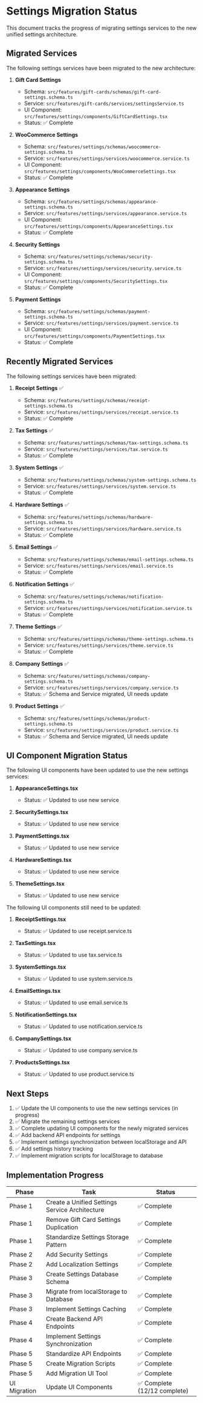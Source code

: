 # Settings Migration Status

This document tracks the progress of migrating settings services to the new unified settings architecture.

## Migrated Services

The following settings services have been migrated to the new architecture:

1. **Gift Card Settings**
   - Schema: `src/features/gift-cards/schemas/gift-card-settings.schema.ts`
   - Service: `src/features/gift-cards/services/settingsService.ts`
   - UI Component: `src/features/settings/components/GiftCardSettings.tsx`
   - Status: ✅ Complete

2. **WooCommerce Settings**
   - Schema: `src/features/settings/schemas/woocommerce-settings.schema.ts`
   - Service: `src/features/settings/services/woocommerce.service.ts`
   - UI Component: `src/features/settings/components/WooCommerceSettings.tsx`
   - Status: ✅ Complete

3. **Appearance Settings**
   - Schema: `src/features/settings/schemas/appearance-settings.schema.ts`
   - Service: `src/features/settings/services/appearance.service.ts`
   - UI Component: `src/features/settings/components/AppearanceSettings.tsx`
   - Status: ✅ Complete

4. **Security Settings**
   - Schema: `src/features/settings/schemas/security-settings.schema.ts`
   - Service: `src/features/settings/services/security.service.ts`
   - UI Component: `src/features/settings/components/SecuritySettings.tsx`
   - Status: ✅ Complete

5. **Payment Settings**
   - Schema: `src/features/settings/schemas/payment-settings.schema.ts`
   - Service: `src/features/settings/services/payment.service.ts`
   - UI Component: `src/features/settings/components/PaymentSettings.tsx`
   - Status: ✅ Complete

## Recently Migrated Services

The following settings services have been migrated:

1. **Receipt Settings** ✅
   - Schema: `src/features/settings/schemas/receipt-settings.schema.ts`
   - Service: `src/features/settings/services/receipt.service.ts`
   - Status: ✅ Complete

2. **Tax Settings** ✅
   - Schema: `src/features/settings/schemas/tax-settings.schema.ts`
   - Service: `src/features/settings/services/tax.service.ts`
   - Status: ✅ Complete

3. **System Settings** ✅
   - Schema: `src/features/settings/schemas/system-settings.schema.ts`
   - Service: `src/features/settings/services/system.service.ts`
   - Status: ✅ Complete

4. **Hardware Settings** ✅
   - Schema: `src/features/settings/schemas/hardware-settings.schema.ts`
   - Service: `src/features/settings/services/hardware.service.ts`
   - Status: ✅ Complete

5. **Email Settings** ✅
   - Schema: `src/features/settings/schemas/email-settings.schema.ts`
   - Service: `src/features/settings/services/email.service.ts`
   - Status: ✅ Complete

6. **Notification Settings** ✅
   - Schema: `src/features/settings/schemas/notification-settings.schema.ts`
   - Service: `src/features/settings/services/notification.service.ts`
   - Status: ✅ Complete

7. **Theme Settings** ✅
   - Schema: `src/features/settings/schemas/theme-settings.schema.ts`
   - Service: `src/features/settings/services/theme.service.ts`
   - Status: ✅ Complete

8. **Company Settings** ✅
   - Schema: `src/features/settings/schemas/company-settings.schema.ts`
   - Service: `src/features/settings/services/company.service.ts`
   - Status: ✅ Schema and Service migrated, UI needs update

9. **Product Settings** ✅
   - Schema: `src/features/settings/schemas/product-settings.schema.ts`
   - Service: `src/features/settings/services/product.service.ts`
   - Status: ✅ Schema and Service migrated, UI needs update

## UI Component Migration Status

The following UI components have been updated to use the new settings services:

1. **AppearanceSettings.tsx**
   - Status: ✅ Updated to use new service

2. **SecuritySettings.tsx**
   - Status: ✅ Updated to use new service

3. **PaymentSettings.tsx**
   - Status: ✅ Updated to use new service

4. **HardwareSettings.tsx**
   - Status: ✅ Updated to use new service

5. **ThemeSettings.tsx**
   - Status: ✅ Updated to use new service

The following UI components still need to be updated:

1. **ReceiptSettings.tsx**
   - Status: ✅ Updated to use receipt.service.ts

2. **TaxSettings.tsx**
   - Status: ✅ Updated to use tax.service.ts

3. **SystemSettings.tsx**
   - Status: ✅ Updated to use system.service.ts

4. **EmailSettings.tsx**
   - Status: ✅ Updated to use email.service.ts

5. **NotificationSettings.tsx**
   - Status: ✅ Updated to use notification.service.ts

6. **CompanySettings.tsx**
   - Status: ✅ Updated to use company.service.ts

7. **ProductsSettings.tsx**
   - Status: ✅ Updated to use product.service.ts

## Next Steps

1. ✅ Update the UI components to use the new settings services (in progress)
2. ✅ Migrate the remaining settings services
3. ✅ Complete updating UI components for the newly migrated services
4. ✅ Add backend API endpoints for settings
5. ✅ Implement settings synchronization between localStorage and API
6. ✅ Add settings history tracking
7. ✅ Implement migration scripts for localStorage to database

## Implementation Progress

| Phase | Task | Status |
|------|------|--------|
| Phase 1 | Create a Unified Settings Service Architecture | ✅ Complete |
| Phase 1 | Remove Gift Card Settings Duplication | ✅ Complete |
| Phase 1 | Standardize Settings Storage Pattern | ✅ Complete |
| Phase 2 | Add Security Settings | ✅ Complete |
| Phase 2 | Add Localization Settings | ✅ Complete |
| Phase 3 | Create Settings Database Schema | ✅ Complete |
| Phase 3 | Migrate from localStorage to Database | ✅ Complete |
| Phase 3 | Implement Settings Caching | ✅ Complete |
| Phase 4 | Create Backend API Endpoints | ✅ Complete |
| Phase 4 | Implement Settings Synchronization | ✅ Complete |
| Phase 5 | Standardize API Endpoints | ✅ Complete |
| Phase 5 | Create Migration Scripts | ✅ Complete |
| Phase 5 | Add Migration UI Tool | ✅ Complete |
| UI Migration | Update UI Components | ✅ Complete (12/12 complete) |

